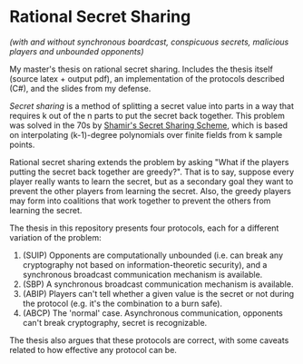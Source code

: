 # Rational Secret Sharing

*(with and without synchronous boardcast, conspicuous secrets, malicious players and unbounded opponents)*

My master's thesis on rational secret sharing.
Includes the thesis itself (source latex + output pdf), an implementation of the protocols described (C#), and the slides from my defense.

*Secret sharing* is a method of splitting a secret value into parts in a way that requires k out of the n parts to put the secret back together.
This problem was solved in the 70s by [Shamir's Secret Sharing Scheme](https://en.wikipedia.org/wiki/Shamir%27s_Secret_Sharing), which is based on interpolating (k-1)-degree polynomials over finite fields from k sample points.

Rational secret sharing extends the problem by asking "What if the players putting the secret back together are greedy?".
That is to say, suppose every player really wants to learn the secret, but as a secondary goal they want to prevent the other players from learning the secret.
Also, the greedy players may form into coalitions that work together to prevent the others from learning the secret.

The thesis in this repository presents four protocols, each for a different variation of the problem:

1. (SUIP) Opponents are computationally unbounded (i.e. can break any cryptography not based on information-theoretic security), and a synchronous broadcast communication mechanism is available.
2. (SBP) A synchronous broadcast communication mechanism is available.
3. (ABIP) Players can't tell whether a given value is the secret or not during the protocol (e.g. it's the combination to a burn safe).
4. (ABCP) The 'normal' case. Asynchronous communication, opponents can't break cryptography, secret is recognizable.

The thesis also argues that these protocols are correct, with some caveats related to how effective any protocol can be.
